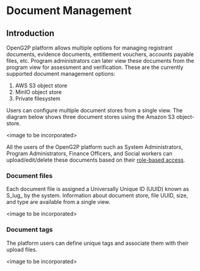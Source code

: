 # Document Management

## Introduction

OpenG2P platform allows multiple options for managing registrant documents, evidence documents, entitlement vouchers, accounts payable files, etc. Program administrators can later view these documents from the program view for assessment and verification. These are the currently supported document management options:

1. AWS S3 object store
2. MinIO object store
3. Private filesystem

Users can configure multiple document stores from a single view. The diagram below shows three document stores using the Amazon S3 object-store.

\<image to be incorporated>

All the users of the OpenG2P platform such as System Administrators, Program Administrators, Finance Officers, and Social workers can upload/edit/delete these documents based on their [role-based access](broken-reference).

### Document files

Each document file is assigned a Universally Unique ID (UUID) known as S\_lug\_ by the system. Information about document store, file UUID, size, and type are available from a single view.

\<image to be incorporated>

### Document tags

The platform users can define unique tags and associate them with their upload files.

\<image to be incorporated>



